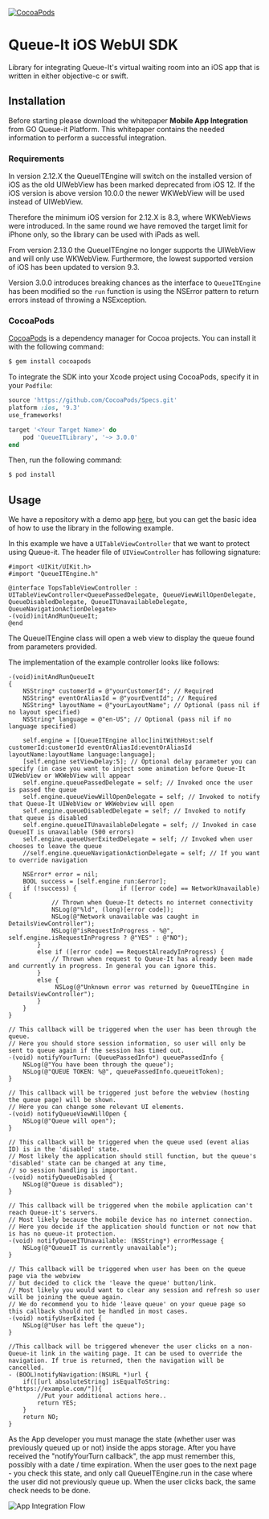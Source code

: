 [![CocoaPods](https://img.shields.io/cocoapods/v/QueueITLibrary.svg)](https://cocoapods.org/pods/QueueITLibrary)

# Queue-It iOS WebUI SDK

Library for integrating Queue-It's virtual waiting room into an iOS app that is written in either objective-c or swift.

## Installation

Before starting please download the whitepaper **Mobile App Integration** from GO Queue-it Platform. 
This whitepaper contains the needed information to perform a successful integration.

### Requirements
In version 2.12.X the QueueITEngine will switch on the installed version of iOS as the old UIWebView has been marked deprecated from iOS 12. If the iOS version is above version 10.0.0 the newer WKWebView will be used instead of UIWebView.

Therefore the minimum iOS version for 2.12.X is 8.3, where WKWebViews were introduced. In the same round we have removed the target limit for iPhone only, so the library can be used with iPads as well.

From version 2.13.0 the QueueITEngine no longer supports the UIWebView and will only use WKWebView. Furthermore, the lowest supported version of iOS has been updated to version 9.3.

Version 3.0.0 introduces breaking chances as the interface to `QueueITEngine` has been modified so the `run` function is using the NSError pattern to return errors instead of throwing a NSException.

### CocoaPods

[CocoaPods](http://cocoapods.org) is a dependency manager for Cocoa projects. You can install it with the following command:

```bash
$ gem install cocoapods
```

To integrate the SDK into your Xcode project using CocoaPods, specify it in your `Podfile`:

```ruby
source 'https://github.com/CocoaPods/Specs.git'
platform :ios, '9.3'
use_frameworks!

target '<Your Target Name>' do
    pod 'QueueITLibrary', '~> 3.0.0'
end
```

Then, run the following command:

```bash
$ pod install
```

## Usage

We have a repository with a demo app [here](https://github.com/queueit/ios-demo-app "iOS demo app"), but you can get the basic idea of how to use the library in the following example.

In this example we have a `UITableViewController` that we want to protect using Queue-it. The header file of `UIViewController` has following signature:

```objc
#import <UIKit/UIKit.h>
#import "QueueITEngine.h"

@interface TopsTableViewController : UITableViewController<QueuePassedDelegate, QueueViewWillOpenDelegate, QueueDisabledDelegate, QueueITUnavailableDelegate, QueueNavigationActionDelegate>
-(void)initAndRunQueueIt;
@end
```

The QueueITEngine class will open a web view to display the queue found from parameters provided.

The implementation of the example controller looks like follows:

```objc
-(void)initAndRunQueueIt
{
    NSString* customerId = @"yourCustomerId"; // Required
    NSString* eventOrAliasId = @"yourEventId"; // Required
    NSString* layoutName = @"yourLayoutName"; // Optional (pass nil if no layout specified)
    NSString* language = @"en-US"; // Optional (pass nil if no language specified)
    
    self.engine = [[QueueITEngine alloc]initWithHost:self customerId:customerId eventOrAliasId:eventOrAliasId layoutName:layoutName language:language];
    [self.engine setViewDelay:5]; // Optional delay parameter you can specify (in case you want to inject some animation before Queue-It UIWebView or WKWebView will appear
    self.engine.queuePassedDelegate = self; // Invoked once the user is passed the queue
    self.engine.queueViewWillOpenDelegate = self; // Invoked to notify that Queue-It UIWebView or WKWebview will open
    self.engine.queueDisabledDelegate = self; // Invoked to notify that queue is disabled
    self.engine.queueITUnavailableDelegate = self; // Invoked in case QueueIT is unavailable (500 errors)
    self.engine.queueUserExitedDelegate = self; // Invoked when user chooses to leave the queue
    //self.engine.queueNavigationActionDelegate = self; // If you want to override navigation
    
    NSError* error = nil;
    BOOL success = [self.engine run:&error];
    if (!success) {            if ([error code] == NetworkUnavailable) {
            // Thrown when Queue-It detects no internet connectivity
            NSLog(@"%ld", (long)[error code]);
            NSLog(@"Network unavailable was caught in DetailsViewController");
            NSLog(@"isRequestInProgress - %@", self.engine.isRequestInProgress ? @"YES" : @"NO");
        }
        else if ([error code] == RequestAlreadyInProgress) {
            // Thrown when request to Queue-It has already been made and currently in progress. In general you can ignore this.
        }
        else {
             NSLog(@"Unknown error was returned by QueueITEngine in DetailsViewController");
        }
    }
}

// This callback will be triggered when the user has been through the queue.
// Here you should store session information, so user will only be sent to queue again if the session has timed out. 
-(void) notifyYourTurn: (QueuePassedInfo*) queuePassedInfo { 
    NSLog(@"You have been through the queue");
    NSLog(@"QUEUE TOKEN: %@", queuePassedInfo.queueitToken);
}

// This callback will be triggered just before the webview (hosting the queue page) will be shown.
// Here you can change some relevant UI elements. 
-(void) notifyQueueViewWillOpen { 
    NSLog(@"Queue will open");
}

// This callback will be triggered when the queue used (event alias ID) is in the 'disabled' state.
// Most likely the application should still function, but the queue's 'disabled' state can be changed at any time, 
// so session handling is important.
-(void) notifyQueueDisabled { 
    NSLog(@"Queue is disabled");
}

// This callback will be triggered when the mobile application can't reach Queue-it's servers.
// Most likely because the mobile device has no internet connection.
// Here you decide if the application should function or not now that is has no queue-it protection.
-(void) notifyQueueITUnavailable: (NSString*) errorMessage { 
    NSLog(@"QueueIT is currently unavailable");
}

// This callback will be triggered when user has been on the queue page via the webview
// but decided to click the 'leave the queue' button/link.
// Most likely you would want to clear any session and refresh so user will be joining the queue again.
// We do recommend you to hide 'leave queue' on your queue page so this callback should not be handled in most cases.
-(void) notifyUserExited {
    NSLog(@"User has left the queue");
}

//This callback will be triggered whenever the user clicks on a non-Queue-it link in the waiting page. It can be used to override the navigation. If true is returned, then the navigation will be cancelled.
- (BOOL)notifyNavigation:(NSURL *)url {
    if([[url absoluteString] isEqualToString: @"https://example.com/"]){
        //Put your additional actions here..
        return YES;
    }
    return NO;
}
```
As the App developer you must manage the state (whether user was previously queued up or not) inside the apps storage.
After you have received the "notifyYourTurn callback", the app must remember this, possibly with a date / time expiration.
When the user goes to the next page - you check this state, and only call QueueITEngine.run in the case where the user did not previously queue up.
When the user clicks back, the same check needs to be done.

![App Integration Flow](https://github.com/queueit/ios-webui-sdk/blob/master/App%20integration%20flow.PNG "App Integration Flow")
